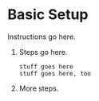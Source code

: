 # Basic Setup
Instructions go here.


1.  Steps go here.

	
		stuff goes here
		stuff goes here, too
		

2.  More steps.

